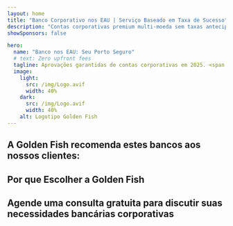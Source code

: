 ```yaml
---
layout: home
title: "Banco Corporativo nos EAU | Serviço Baseado em Taxa de Sucesso"
description: "Contas corporativas premium multi-moeda sem taxas antecipadas - pague apenas após a aprovação. Gestão completa da aplicação com 96% de taxa de sucesso. Abertura de conta garantida."
showSponsors: false

hero:
  name: "Banco nos EAU: Seu Porto Seguro"
  # text: Zero upfront fees
  tagline: Aprovações garantidas de contas corporativas em 2025. <span class="hl">Sem taxas antecipadas</span> - pague apenas após a aprovação. 96% de taxa de sucesso.
  image:
    light:
      src: /img/Logo.avif
      width: 40%
    dark:
      src: /img/Logo.avif
      width: 40%
    alt: Logotipo Golden Fish
---
```


<FeatureCards :features="[
  {
    title: 'Aprovações de Conta Garantidas',
    bullet: '✓',
    items: [
      'Garantia de dois meses para aprovação da primeira conta',
      'Garantia de três meses para a segunda conta',
      'Preparação de plano de negócios de qualidade',
      'Suporte abrangente de due diligence',
      'Estratégia de comunicação direta com o banco',
      'Configuração completa do pacote bancário'
    ],
    linkText: 'Saiba mais',
    link: '../../corporate-banking-services/guaranteed-account-approvals',
    icon: {
      light: '/video/iStock-2186765808.mp4',
      dark: '/video/iStock-2166377244.mp4',
      alt: 'Requisitos Bancários',
    }
  },
]" />

<FeatureCards :features="[
  {
    title: 'Contas bancárias nos EAU para negócios de alto risco',
    items: [
      'Orientação especializada em enhanced due diligence (EDD)',
      'Monitoramento de transações e gestão de riscos',
      'Configuração de políticas e procedimentos de compliance',
      'Gestão de relacionamento bancário',
      'Atualizações e auditorias regulares de compliance',
      'Planejamento de contingência para segurança da conta'
    ],
    linkText: 'Saiba mais',
    link: '../../corporate-banking-services/UAE-Bank-Accounts-for-High-Risk-Business',
    icon: {
      light: '/img/iStock-1333000394.avif',
      dark: '/img/iStock-584576538.avif',
      alt: 'Serviços Bancários',
    }
  },
  {
    title: 'Mantenha-se em conformidade: Proteja seu negócio nos EAU',
    items: [
      'Auditorias regulares de compliance para identificar riscos potenciais',
      'Serviços PRO completos para aprovações governamentais',
      'Gestão e alertas de renovação de licença',
      'Consultoria bancária e manutenção de conta',
      'Suporte em conformidade com VAT e ESR',
      'Conformidade com vistos de funcionários e lei trabalhista',
      'Workshops de treinamento sobre atualizações regulatórias'
    ],
    linkText: 'Saiba mais',
    link: '../../company-registration/Protect-Your-Business',
    icon: {
      light: '/img/iStock-1382278859.jpg',
      dark: '/img/iStock-1867623684.jpg',
      alt: 'Serviços Bancários',
    }
  },
  {
    title: 'Benefícios do Banco Corporativo nos EAU',
    items: [
      'Sistema bancário forte com classificação **Aa2** da Moody\'s',
      '**Taxa de câmbio USD fixa desde 1980**',
      'Sem restrições para movimentação de capital',
      'Reservas estrangeiras superiores a US$184 bilhões',
      'Estabilidade política e econômica',
      'Sistema bancário apoiado pelo governo',
      'Sistema bancário digital de classe mundial'
    ],
    linkText: 'Saiba mais',
    link: '../../company-registration/banking',
    icon: {
      light: '/img/iStock-1032707788.jpg',
      dark: '/img/iStock-1152367067.avif',
      alt: 'Processo Bancário',
    }
  }
]" />

## A Golden Fish recomenda estes bancos aos nossos clientes:

<!--@include: /../../include/recommended-banks.md-->

## Por que Escolher a Golden Fish

<BenefitsList :features="[
  {
    icon: '🏢',
    title: 'Expertise Local nos EAU',
    text: 'Especialistas dedicados em Dubai oferecem orientação especializada em cada etapa do processo.'
  },
  {
    icon: '📊',
    title: 'Taxa de Sucesso Comprovada',
    text: 'Mais de 90% de taxa de aprovação com centenas de vistos, contas bancárias e registros de empresas emitidos através do nosso processamento premium.'
  },
  {
    icon: '💸',
    title: '**Taxas Baseadas no Sucesso**',
    text: '[Pague apenas após a aprovação](/uae-business/benefits/success-based-fees). Transparência total sem custos ocultos.'
  },
]" />

## Agende uma consulta gratuita para discutir suas necessidades bancárias corporativas

<ContactFormModalNav buttonText="Fale com um especialista" formStyle="display: block; margin: 3rem auto;"/>